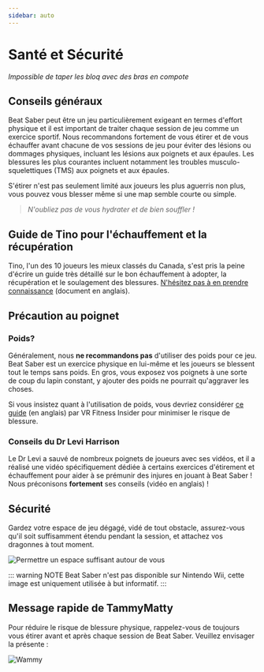 ```yaml
---
sidebar: auto
---
```


# Santé et Sécurité
_Impossible de taper les bloq avec des bras en compote_

## Conseils généraux
Beat Saber peut être un jeu particulièrement exigeant en termes d'effort physique et il est important de traiter chaque session de jeu comme un exercice sportif. Nous recommandons fortement de vous étirer et de vous échauffer avant chacune de vos sessions de jeu pour éviter des lésions ou dommages physiques, incluant les lésions aux poignets et aux épaules. Les blessures les plus courantes incluent notamment les troubles musculo-squelettiques (TMS) aux poignets et aux épaules.

S'étirer n'est pas seulement limité aux joueurs les plus aguerris non plus, vous pouvez vous blesser même si une map semble courte ou simple.

> _N'oubliez pas de vous hydrater et de bien souffler !_

## Guide de Tino pour l'échauffement et la récupération
Tino, l'un des 10 joueurs les mieux classés du Canada, s'est pris la peine d'écrire un guide très détaillé sur le bon échauffement à adopter, la récupération et le soulagement des blessures. [N'hésitez pas à en prendre connaissance](https://docs.google.com/document/d/122rd-eU0mkwQ6fXUwSmo1_XAh73Jyqd1u6ncrUjtkD0/) (document en anglais).

## Précaution au poignet
### Poids?
Généralement, nous **ne recommandons pas** d'utiliser des poids pour ce jeu. Beat Saber est un exercice physique en lui-même et les joueurs se blessent tout le temps sans poids. En gros, vous exposez vos poignets à une sorte de coup du lapin constant, y ajouter des poids ne pourrait qu'aggraver les choses.

Si vous insistez quant à l'utilisation de poids, vous devriez considérer [ce guide](https://www.vrfitnessinsider.com/beat-saber-weighted-gear/) (en anglais) par VR Fitness Insider pour minimiser le risque de blessure.

### Conseils du Dr Levi Harrison
Le Dr Levi a sauvé de nombreux poignets de joueurs avec ses vidéos, et il a réalisé une vidéo spécifiquement dédiée à certains exercices d'étirement et échauffement pour aider à se prémunir des injures en jouant à Beat Saber ! Nous préconisons **fortement** ses conseils (vidéo en anglais) !

<YouTube url='https://www.youtube.com/watch?v=IoL1NOKUmoU' />

## Sécurité
Gardez votre espace de jeu dégagé, vidé de tout obstacle, assurez-vous qu'il soit suffisamment étendu pendant la session, et attachez vos dragonnes à tout moment.

![Permettre un espace suffisant autour de vous](~@images/health-and-safety/allow-adequate-room-around-you.png "Permettre un espace suffisant autour de vous")

::: warning NOTE Beat Saber n'est pas disponible sur Nintendo Wii, cette image est uniquement utilisée à but informatif. :::

## Message rapide de TammyMatty
Pour réduire le risque de blessure physique, rappelez-vous de toujours vous étirer avant et après chaque session de Beat Saber. Veuillez envisager la présente :

![Wammy](~@images/health-and-safety/wammy.gif "Wammy")
